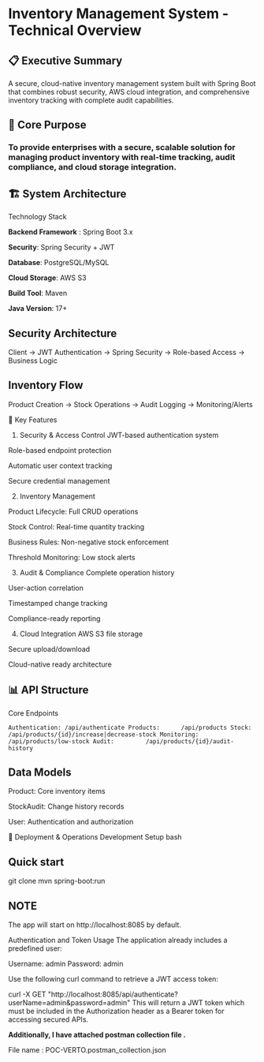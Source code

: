 # Inventory Management System - Technical Overview

## 📋 Executive Summary

A secure, cloud-native inventory management system built with Spring Boot that combines robust security, AWS cloud integration, and comprehensive inventory tracking with complete audit capabilities.

## 🎯 Core Purpose

### To provide enterprises with a secure, scalable solution for managing product inventory with real-time tracking, audit compliance, and cloud storage integration.

## 🏗️ System Architecture

Technology Stack

**Backend Framework** : Spring Boot 3.x

**Security**: Spring Security + JWT

**Database**:  PostgreSQL/MySQL

**Cloud Storage**: AWS S3

**Build Tool**: Maven

**Java Version**: 17+

## Security Architecture

Client → JWT Authentication → Spring Security → Role-based Access → Business Logic

## Inventory Flow

Product Creation → Stock Operations → Audit Logging → Monitoring/Alerts

🔑 Key Features

1. Security & Access Control
   JWT-based authentication system

Role-based endpoint protection

Automatic user context tracking

Secure credential management

2. Inventory Management
   
Product Lifecycle: Full CRUD operations

Stock Control: Real-time quantity tracking

Business Rules: Non-negative stock enforcement

Threshold Monitoring: Low stock alerts

3. Audit & Compliance
   Complete operation history

User-action correlation

Timestamped change tracking

Compliance-ready reporting

4. Cloud Integration
   AWS S3 file storage

Secure upload/download

Cloud-native ready architecture

## 📊 API Structure

Core Endpoints

`Authentication: /api/authenticate
Products:      /api/products
Stock:         /api/products/{id}/increase|decrease-stock
Monitoring:    /api/products/low-stock
Audit:         /api/products/{id}/audit-history`

## Data Models

Product: Core inventory items

StockAudit: Change history records

User: Authentication and authorization

🚀 Deployment & Operations
Development Setup
bash
## Quick start
git clone <repo>
mvn spring-boot:run

## **NOTE** 

The app will start on http://localhost:8085 by default.

Authentication and Token Usage
The application already includes a predefined user:

Username: admin
Password: admin

Use the following curl command to retrieve a JWT access token:

curl -X GET "http://localhost:8085/api/authenticate?userName=admin&password=admin"
This will return a JWT token which must be included in the Authorization header as a Bearer token for accessing secured APIs.


**Additionally, I have attached postman collection file .**

File name : POC-VERTO.postman_collection.json
